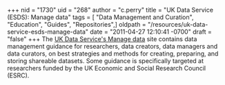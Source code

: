 +++
nid = "1730"
uid = "268"
author = "c.perry"
title = "UK Data Service (ESDS): Manage data"
tags = [ "Data Management and Curation", "Education", "Guides", "Repositories",]
oldpath = "/resources/uk-data-service-esds-manage-data"
date = "2011-04-27 12:10:41 -0700"
draft = "false"
+++
The [UK Data Service's Manage
data](http://ukdataservice.ac.uk/manage-data.aspx "UK Data Service Manage Data") site
contains data management guidance for researchers, data creators, data
managers and data curators, on best strategies and methods for creating,
preparing, and storing shareable datasets. Some guidance is specifically
targeted at researchers funded by the UK Economic and Social Research
Council (ESRC).
